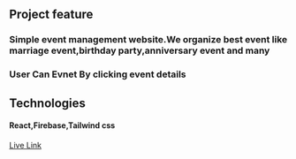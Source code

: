 
 ## Project feature
 ### Simple event management website.We organize best event like marriage event,birthday party,anniversary event and many 
 ### User Can Evnet By clicking event details 

## Technologies 
#### React,Firebase,Tailwind css


 [Live Link](https://social-events-3507f.web.app/)
















